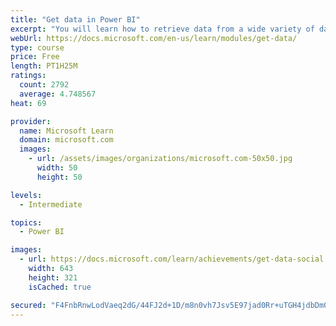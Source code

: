 ```yaml
---
title: "Get data in Power BI"
excerpt: "You will learn how to retrieve data from a wide variety of data sources, including Microsoft Excel, relational databases, and NoSQL data stores. You will also learn how to improve performance while retrieving data."
webUrl: https://docs.microsoft.com/en-us/learn/modules/get-data/
type: course
price: Free
length: PT1H25M
ratings:
  count: 2792
  average: 4.748567
heat: 69

provider:
  name: Microsoft Learn
  domain: microsoft.com
  images:
    - url: /assets/images/organizations/microsoft.com-50x50.jpg
      width: 50
      height: 50

levels:
  - Intermediate

topics:
  - Power BI

images:
  - url: https://docs.microsoft.com/learn/achievements/get-data-social.png
    width: 643
    height: 321
    isCached: true

secured: "F4FnbRnwLodVaeq2dG/44FJ2d+1D/m8n0vh7Jsv5E97jad0Rr+uTGH4jdbDm08vP9d8+GB/iNK7rSzaGJ/wA9rzxR5HzQXGJ557/Rje+Dv610w4TNE/H8GktOULNk7ILJ8XXSXR5qZTH+SBM5KnJgMDtuXKMAzY5CSSowlkYC0Zx1/wYsL3ehW3WWD9YxcpJOfsgRkU0zFn0boySQqijod6NK7Cos81pDJpZ9DEshSZtC+0h5FdRA8uRhPeNh0+U6cwa6iDAaQ/0RhttqypoLXy2Ki6XfFcQeNsvhok2eyK4Qv1aB83fM/YoRH6BydfvoMinV9cjB0vtfAPAA4dPay74yGiSImC4KFw871JV9X53SsukufSDrX9lOUhgJHvXDeLETAyhhqi5iHZrqjU/l3XPlgpmE/4Jrl1KOv4bWKE=;15/P3BqEAXU4IJSooicEfg=="
---
```


